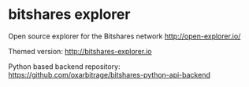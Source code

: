 # bitshares explorer

Open source explorer for the Bitshares network http://open-explorer.io/

Themed version: http://bitshares-explorer.io

Python based backend repository: https://github.com/oxarbitrage/bitshares-python-api-backend
